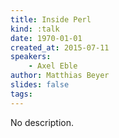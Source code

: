 ```yaml
---
title: Inside Perl
kind: :talk
date: 1970-01-01
created_at: 2015-07-11
speakers:
    - Axel Eble
author: Matthias Beyer
slides: false
tags:
---
```


No description.
